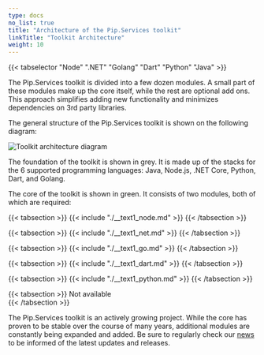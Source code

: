 ```yaml
---
type: docs
no_list: true
title: "Architecture of the Pip.Services toolkit"
linkTitle: "Toolkit Architecture"
weight: 10
---
```

{{< tabselector "Node" ".NET" "Golang" "Dart" "Python" "Java" >}}

The Pip.Services toolkit is divided into a few dozen modules. A small part of these modules make up the core itself, while the rest are optional add ons. This approach simplifies adding new functionality and minimizes dependencies on 3rd party libraries.


The general structure of the Pip.Services toolkit is shown on the following diagram:

![Toolkit architecture diagram](/images/getting_started/toolkit_architecture/toolkit_diagram.png)

The foundation of the toolkit is shown in grey. It is made up of the stacks for the 6 supported programming languages: Java, Node.js, .NET Core, Python, Dart, and Golang.

The core of the toolkit is shown in green. It consists of two modules, both of which are required:


{{< tabsection >}}
  {{< include "./__text1_node.md" >}} 
{{< /tabsection >}}

{{< tabsection >}}
  {{< include "./__text1_net.md" >}}
{{< /tabsection >}}

{{< tabsection >}}
  {{< include "./__text1_go.md" >}}
{{< /tabsection >}}

{{< tabsection >}}
   {{< include "./__text1_dart.md" >}} 
{{< /tabsection >}}

{{< tabsection >}}
  {{< include "./__text1_python.md" >}}
{{< /tabsection >}}

{{< tabsection >}}
  Not available  
{{< /tabsection >}}


The Pip.Services toolkit is an actively growing project. While the core has proven to be stable over the course of many years, additional modules are constantly being expanded and added. Be sure to regularly check our [news](https://www.pipservices.org/news) to be informed of the latest updates and releases.

